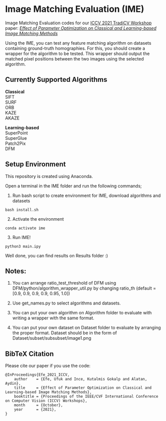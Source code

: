 # Image Matching Evaluation (IME)
Image Matching Evaluation codes for our [ICCV 2021 TradiCV Workshop](https://sites.google.com/view/tradicv) paper: [*Effect of Parameter Optimization on Classical and Learning-based Image Matching Methods*](https://arxiv.org/pdf/2108.08179.pdf) 

Using the IME, you can test any feature matching algorithm on datasets containing ground-truth homographies. For this, you should create a wrapper for the algorithm to be tested. This wrapper should output the matched pixel positions between the two images using the selected algorithm.

## Currently Supported Algorithms

**Classical** <br />
SIFT <br />
SURF <br />
ORB <br />
KAZE <br />
AKAZE <br />

**Learning-based** <br />
SuperPoint <br />
SuperGlue <br />
Patch2Pix <br />
DFM <br />

## Setup Environment
This repository is created using Anaconda.

Open a terminal in the IME folder and run the following commands;

1. Run bash script to create environment for IME, download algorithms and datasets
````
bash install.sh
````

2. Activate the environment
````
conda activate ime
````

3. Run IME!
````
python3 main.ipy
````
Well done, you can find results on Results folder :)


## Notes: 

1. You can arrange ratio_test_threshold of DFM using DFM/python/algorithm_wrapper_util.py 
by changing ratio_th (default = [0.9, 0.9, 0.9, 0.9, 0.95, 1.0])

2. Use get_names.py to select algorithms and datasets.

3. You can put your own algorithm on Algorithm folder to evaluate with writing a wrapper with the same format.

4. You can put your own dataset on Dataset folder to evaluate by arranging the proper format. Dataset should be in the form of Dataset/subset/subsubset/image1.png













## BibTeX Citation
Please cite our paper if you use the code:

```
@InProceedings{Efe_2021_ICCV,
    author    = {Efe, Ufuk and Ince, Kutalmis Gokalp and Alatan, Aydin},
    title     = {Effect of Parameter Optimization on Classical and Learning-based Image Matching Methods},
    booktitle = {Proceedings of the IEEE/CVF International Conference on Computer Vision (ICCV) Workshops},
    month     = {October},
    year      = {2021},
}
```
